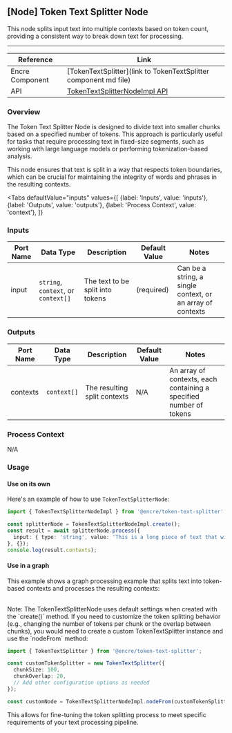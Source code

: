 ## [Node] Token Text Splitter Node

This node splits input text into multiple contexts based on token count, providing a consistent way to break down text for processing.

---

| Reference | Link |
| --- | --- |
| Encre Component | [TokenTextSplitter](link to TokenTextSplitter component md file) |
| API | [TokenTextSplitterNodeImpl API]() |

### Overview

The Token Text Splitter Node is designed to divide text into smaller chunks based on a specified number of tokens. This approach is particularly useful for tasks that require processing text in fixed-size segments, such as working with large language models or performing tokenization-based analysis.

This node ensures that text is split in a way that respects token boundaries, which can be crucial for maintaining the integrity of words and phrases in the resulting contexts.

<Tabs
  defaultValue="inputs"
  values={[
    {label: 'Inputs', value: 'inputs'},
    {label: 'Outputs', value: 'outputs'},
    {label: 'Process Context', value: 'context'},
  ]}
>

<TabItem value="inputs">

### Inputs

| Port Name | Data Type | Description | Default Value | Notes |
| --- | --- | --- | --- | --- |
| input | `string`, `context`, or `context[]` | The text to be split into tokens | (required) | Can be a string, a single context, or an array of contexts |

</TabItem>

<TabItem value="outputs">

### Outputs

| Port Name | Data Type | Description | Default Value | Notes |
| --- | --- | --- | --- | --- |
| contexts | `context[]` | The resulting split contexts | N/A | An array of contexts, each containing a specified number of tokens |

</TabItem>

<TabItem value="context">

### Process Context

N/A

</TabItem>

</Tabs>

### Usage

#### Use on its own

Here's an example of how to use `TokenTextSplitterNode`:

```typescript
import { TokenTextSplitterNodeImpl } from '@encre/token-text-splitter';

const splitterNode = TokenTextSplitterNodeImpl.create();
const result = await splitterNode.process({
  input: { type: 'string', value: 'This is a long piece of text that will be split into tokens.' }
}, {});
console.log(result.contexts);
```

#### Use in a graph

This example shows a graph processing example that splits text into token-based contexts and processes the resulting contexts:

<!-- ```typescript
import { TokenTextSplitterNodeImpl } from '@encre/token-text-splitter';
import { Graph } from '@encre/graph';

const graph = new Graph();

const splitterNode = graph.addNode(TokenTextSplitterNodeImpl.create());
const processingNode = graph.addNode(/* Some other node for processing */);

graph.connect(splitterNode, 'contexts', processingNode, 'input');

const result = await graph.process({
  [splitterNode.id]: {
    input: { type: 'string', value: 'This is a long piece of text that will be split into tokens.' }
  }
});
``` -->
<br>
Note: The TokenTextSplitterNode uses default settings when created with the `create()` method. If you need to customize the token splitting behavior (e.g., changing the number of tokens per chunk or the overlap between chunks), you would need to create a custom TokenTextSplitter instance and use the `nodeFrom` method:

```typescript
import { TokenTextSplitter } from '@encre/token-text-splitter';

const customTokenSplitter = new TokenTextSplitter({
  chunkSize: 100,
  chunkOverlap: 20,
  // Add other configuration options as needed
});

const customNode = TokenTextSplitterNodeImpl.nodeFrom(customTokenSplitter);
```

This allows for fine-tuning the token splitting process to meet specific requirements of your text processing pipeline.